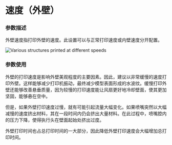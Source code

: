 速度（外壁）
====
### **参数描述**
外壁速度指打印外壁的速度。此设置可以与正常打印速度或内壁速度分开配置。

![Various structures printed at different speeds](../images/speed_difference.png)

### **参数使用**
外壁的打印速度是影响外壁美观程度的主要因素。因此，建议以非常缓慢的速度打印外壁。这样能够减少打印机振动，最终减少模型表面形成的水波纹。缓慢打印外壁还能够改善悬垂质量，因为较慢的打印速度能让风扇更好地冷却壁面，使其更加坚固，能够悬在空中。

但是，如果外壁打印速度过慢，就有可能引起流量大幅变化。如果喷嘴突然以大幅减慢的速度挤出材料，其在一段时间内仍会挤出大量材料。在此过程中，喷嘴腔内的压力下降，使得执行头在壁面起始处挤出过度。

外壁打印时间也占总打印时间的一大部分，因此降低外壁打印速度会大幅增加总打印时间。
